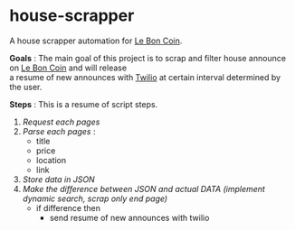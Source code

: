 # house-scrapper

A house scrapper automation for [Le Bon Coin](https://www.leboncoin.fr/).

__Goals__ :
The main goal of this project is to scrap and filter house announce on [Le Bon Coin](https://www.leboncoin.fr/) and will release\
a resume of new announces with [Twilio](https://www.twilio.com/) at certain interval determined by the user.

__Steps__ :
This is a resume of script steps. 

1. _Request each pages_ 
2. _Parse each pages_ : 
    - title
    - price
    - location
    - link
3. _Store data in JSON_ 
4. _Make the difference between JSON and actual DATA (implement dynamic search, scrap only end page)_
    - if difference then
        - send resume of new announces with twilio